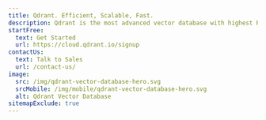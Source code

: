 ```yaml
---
title: Qdrant. Efficient, Scalable, Fast.
description: Qdrant is the most advanced vector database with highest RPS, minimal latency, fast indexing, high control with accuracy, and so much more.
startFree:
  text: Get Started
  url: https://cloud.qdrant.io/signup
contactUs:
  text: Talk to Sales
  url: /contact-us/
image:
  src: /img/qdrant-vector-database-hero.svg
  srcMobile: /img/mobile/qdrant-vector-database-hero.svg
  alt: Qdrant Vector Database
sitemapExclude: true
---
```


